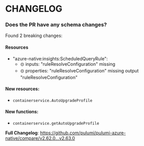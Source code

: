 # CHANGELOG

### Does the PR have any schema changes?

Found 2 breaking changes:

#### Resources
- "azure-native:insights:ScheduledQueryRule":
    - `🟡` inputs: "ruleResolveConfiguration" missing
    - `🟡` properties: "ruleResolveConfiguration" missing output "ruleResolveConfiguration"

#### New resources:

- `containerservice.AutoUpgradeProfile`

#### New functions:

- `containerservice.getAutoUpgradeProfile`

<!-- Release notes generated using configuration in .github/release.yml at v2.63.0 -->



**Full Changelog**: https://github.com/pulumi/pulumi-azure-native/compare/v2.62.0...v2.63.0